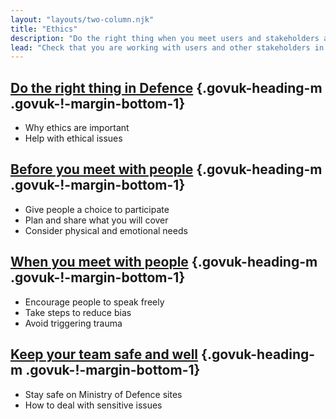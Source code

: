 ```yaml
---
layout: "layouts/two-column.njk"
title: "Ethics"
description: "Do the right thing when you meet users and stakeholders across Defence, and keep your team safe."
lead: "Check that you are working with users and other stakeholders in an open, fair and safe way."
---
```


## [Do the right thing in Defence](/ethics/do-the-right-thing-in-Defence/) {.govuk-heading-m .govuk-!-margin-bottom-1}

- Why ethics are important
- Help with ethical issues

## [Before you meet with people](/ethics/before-you-meet-with-people) {.govuk-heading-m .govuk-!-margin-bottom-1}

- Give people a choice to participate
- Plan and share what you will cover 
- Consider physical and emotional needs

## [When you meet with people](/ethics/when-you-meet-with-people) {.govuk-heading-m .govuk-!-margin-bottom-1}

- Encourage people to speak freely
- Take steps to reduce bias
- Avoid triggering trauma 

## [Keep your team safe and well](/ethics/keep-your-team-safe-and-well) {.govuk-heading-m .govuk-!-margin-bottom-1}

- Stay safe on Ministry of Defence sites
- How to deal with sensitive issues
